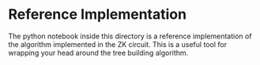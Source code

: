 # Reference Implementation

The python notebook inside this directory is a reference implementation of the algorithm implemented in the ZK circuit. This is a useful tool for wrapping your head around the tree building algorithm.